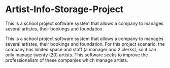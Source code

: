 # Artist-Info-Storage-Project
This is a school project software system that allows a company to manages several artistes, their bookings and foundation.


This is a school project software system that allows a company to manages several artistes, their bookings and foundation. For this project scenario, the company has limited space and staff (a manager and 2 clerks), so it can only manage twenty (20) artists. This software seeks to improve the professionalism of these companies which manage artists.  

